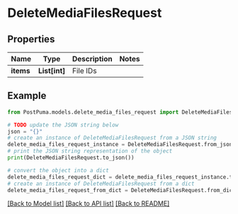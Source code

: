 # DeleteMediaFilesRequest


## Properties

Name | Type | Description | Notes
------------ | ------------- | ------------- | -------------
**items** | **List[int]** | File IDs | 

## Example

```python
from PostPuma.models.delete_media_files_request import DeleteMediaFilesRequest

# TODO update the JSON string below
json = "{}"
# create an instance of DeleteMediaFilesRequest from a JSON string
delete_media_files_request_instance = DeleteMediaFilesRequest.from_json(json)
# print the JSON string representation of the object
print(DeleteMediaFilesRequest.to_json())

# convert the object into a dict
delete_media_files_request_dict = delete_media_files_request_instance.to_dict()
# create an instance of DeleteMediaFilesRequest from a dict
delete_media_files_request_from_dict = DeleteMediaFilesRequest.from_dict(delete_media_files_request_dict)
```
[[Back to Model list]](../README.md#documentation-for-models) [[Back to API list]](../README.md#documentation-for-api-endpoints) [[Back to README]](../README.md)



